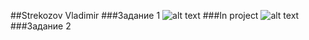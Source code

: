 ##Strekozov Vladimir
###Задание 1
![alt text](http://192.168.0.196/root/strekozov_project/-/blob/c7074a969a83b9e5b3f9de81e7fb0d64ece1f089/%D0%97%D0%B0%D0%B4%D0%B0%D0%BD%D0%B8%D0%B5_1._runner_config.PNG)
###In project
![alt text](http://192.168.0.196/root/strekozov_project/-/blob/main/%D0%97%D0%B0%D0%B4%D0%B0%D0%BD%D0%B8%D0%B5_1._Runner_in_project.PNG)
###Задание 2

